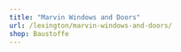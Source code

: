 ```yaml
---
title: "Marvin Windows and Doors"
url: /lexington/marvin-windows-and-doors/
shop: Baustoffe
---
```

